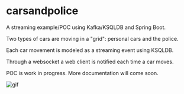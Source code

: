 # carsandpolice

A streaming example/POC using Kafka/KSQLDB and Spring Boot.

Two types of cars are moving in a "grid": personal cars and the police.

Each car movement is modeled as a streaming event using KSQLDB.

Through a websocket a web client is notified each time a car moves.

POC is work in progress. More documentation will come soon.

![gif](https://github.com/nomemory/carsandpolice/blob/main/readme.gif)
